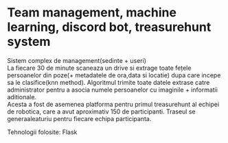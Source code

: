 # Team management, machine learning, discord bot, treasurehunt system
Sistem complex de management(sedinte + useri)\
La fiecare 30 de minute scaneaza un drive si extrage toate fețele persoanelor din poze(+ metadatele de ora,data si locatie) dupa care incepe sa le clasifice(knn method). Algoritmul trimite toate datele extrase catre administrator pentru a asocia numele persoanelor cu imaginile + informatii aditionale.\
Acesta a fost de asemenea platforma pentru primul treasurehunt al echipei de robotica, care a avut aproximativ 150 de participanti. Traseul se generaaleaturiu pentru fiecare echipa participanta.

Tehnologii folosite: Flask
